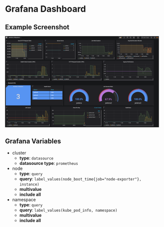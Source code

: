 # Grafana Dashboard

## Example Screenshot

![gitops model](../../images/monitor-jenkins-grafana-dashboard1.png)

## Grafana Variables

* cluster
    * **type**: `datasource`
    * **datasource type**: `prometheus`
* node
    * **type**: `query`
    * **query**: `label_values(node_boot_time{job="node-exporter"}, instance)`
    * **multivalue**
    * **include all**
* namespace
    * **type**: `query`
    * **query**: `label_values(kube_pod_info, namespace)`
    * **multivalue**
    * **include all**